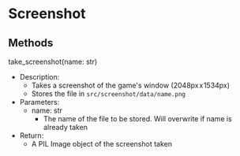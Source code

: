 # Screenshot
## Methods
take_screenshot(name: str)
- Description:
    - Takes a screenshot of the game's window (2048px x 1534px)
    - Stores the file in `src/screenshot/data/name.png`
- Parameters:
    - name: str
        - The name of the file to be stored. Will overwrite if name is already taken
- Return:
    - A PIL Image object of the screenshot taken